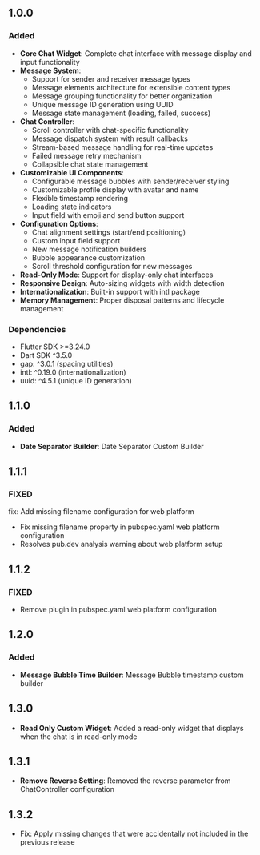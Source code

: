 ## 1.0.0

### Added

- **Core Chat Widget**: Complete chat interface with message display and input functionality
- **Message System**:
  - Support for sender and receiver message types
  - Message elements architecture for extensible content types
  - Message grouping functionality for better organization
  - Unique message ID generation using UUID
  - Message state management (loading, failed, success)
- **Chat Controller**:
  - Scroll controller with chat-specific functionality
  - Message dispatch system with result callbacks
  - Stream-based message handling for real-time updates
  - Failed message retry mechanism
  - Collapsible chat state management
- **Customizable UI Components**:
  - Configurable message bubbles with sender/receiver styling
  - Customizable profile display with avatar and name
  - Flexible timestamp rendering
  - Loading state indicators
  - Input field with emoji and send button support
- **Configuration Options**:
  - Chat alignment settings (start/end positioning)
  - Custom input field support
  - New message notification builders
  - Bubble appearance customization
  - Scroll threshold configuration for new messages
- **Read-Only Mode**: Support for display-only chat interfaces
- **Responsive Design**: Auto-sizing widgets with width detection
- **Internationalization**: Built-in support with intl package
- **Memory Management**: Proper disposal patterns and lifecycle management

### Dependencies

- Flutter SDK >=3.24.0
- Dart SDK ^3.5.0
- gap: ^3.0.1 (spacing utilities)
- intl: ^0.19.0 (internationalization)
- uuid: ^4.5.1 (unique ID generation)

## 1.1.0

### Added

- **Date Separator Builder**: Date Separator Custom Builder

## 1.1.1

### FIXED

fix: Add missing filename configuration for web platform

- Fix missing filename property in pubspec.yaml web platform configuration
- Resolves pub.dev analysis warning about web platform setup

## 1.1.2

### FIXED

- Remove plugin in pubspec.yaml web platform configuration

## 1.2.0

### Added

- **Message Bubble Time Builder**: Message Bubble timestamp custom builder

## 1.3.0

- **Read Only Custom Widget**: Added a read-only widget that displays when the chat is in read-only mode

## 1.3.1

- **Remove Reverse Setting**: Removed the reverse parameter from ChatController configuration

## 1.3.2

- Fix: Apply missing changes that were accidentally not included in the previous release
